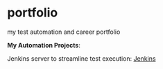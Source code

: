 # portfolio
my test automation and career portfolio

**My Automation Projects**:

Jenkins server to streamline test execution: [Jenkins](https://github.com/navdeeptura/jenkins)



